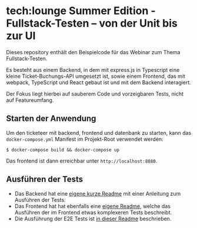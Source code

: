 # tech:lounge Summer Edition - Fullstack-Testen – von der Unit bis zur UI

Dieses repository enthält den Beispielcode für das Webinar zum Thema Fullstack-Testen.

Es besteht aus einem Backend, in dem mit express.js in Typescript eine kleine Ticket-Buchungs-API umgesetzt ist, sowie einem Frontend, das mit webpack, TypeScript und React gebaut ist und mit dem Backend interagiert.

Der Fokus liegt hierbei auf sauberem Code und vorzeigbaren Tests, nicht auf Featureumfang.

## Starten der Anwendung

Um den ticketeer mit backend, frontend und datenbank zu starten, kann das `docker-compose.yml` Manifest im Projekt-Root verwendet werden:

```shell
$ docker-compose build && docker-compose up
```

Das frontend ist dann erreichbar unter `http://localhost:8080`.

## Ausführen der Tests

- Das Backend hat eine [eigene kurze Readme](./backend/README.md) mit einer Anleitung zum Ausführen der Tests.
- Das Frontend hat hat ebenfalls eine [eigene Readme](./frontend/README.md), welche das Ausführen der im Frontend etwas komplexeren Tests beschreibt.
- Die Ausführung der E2E Tests ist [in dieser Readme](./e2e/readme.md) beschrieben.
